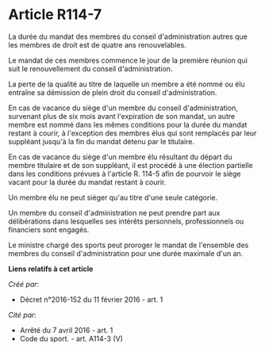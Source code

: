 # Article R114-7

La durée du mandat des membres du conseil d'administration autres que les membres de droit est de quatre ans renouvelables. 

Le mandat de ces membres commence le jour de la première réunion qui suit le renouvellement du conseil d'administration. 

La perte de la qualité au titre de laquelle un membre a été nommé ou élu entraîne sa démission de plein droit du conseil
d'administration. 

En cas de vacance du siège d'un membre du conseil d'administration, survenant plus de six mois avant l'expiration de son
mandat, un autre membre est nommé dans les mêmes conditions pour la durée du mandat restant à courir, à l'exception des
membres élus qui sont remplacés par leur suppléant jusqu'à la fin du mandat détenu par le titulaire. 

En cas de vacance du siège d'un membre élu résultant du départ du membre titulaire et de son suppléant, il est procédé à une
élection partielle dans les conditions prévues à l'article R. 114-5 afin de pourvoir le siège vacant pour la durée du mandat
restant à courir. 

Un membre élu ne peut siéger qu'au titre d'une seule catégorie. 

Un membre du conseil d'administration ne peut prendre part aux délibérations dans lesquelles ses intérêts personnels,
professionnels ou financiers sont engagés. 

Le ministre chargé des sports peut proroger le mandat de l'ensemble des membres du conseil d'administration pour une durée
maximale d'un an.

**Liens relatifs à cet article**

_Créé par_:

  - Décret n°2016-152 du 11 février 2016 - art. 1

_Cité par_:

  - Arrêté du 7 avril 2016 - art. 1
  - Code du sport. - art. A114-3 (V)
